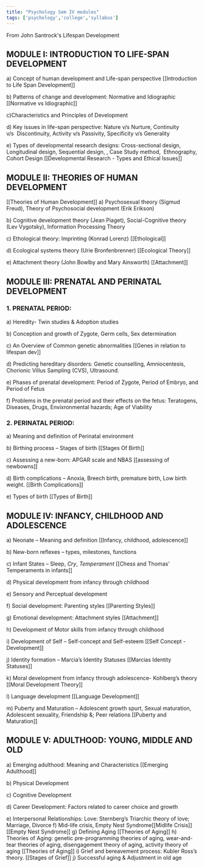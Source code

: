 ```yaml
---
title: "Psychology Sem IV modules"
tags: ['psychology','college','syllabus']
---
```


From John Santrock's Lifespan Development  
## MODULE I: INTRODUCTION TO LIFE-SPAN DEVELOPMENT
a) Concept of human development and Life-span perspective [[Introduction to Life Span Development]]

b) Patterns of change and development: Normative and Idiographic 
[[Normative vs Idiographic]]

c)Characteristics and Principles of Development

d) Key issues in life-span perspective: Nature v/s Nurture, Continuity v/s  Discontinuity,
Activity v/s Passivity, Specificity v/s Generality 

e) Types of developmental research designs: Cross-sectional design, Longitudinal design, Sequential design, , Case Study method,  Ethnography, Cohort Design 
[[Developmental Research - Types and Ethical Issues]]

## MODULE II: THEORIES OF HUMAN DEVELOPMENT
[[Theories of Human Development]]
a) Psychosexual theory (Sigmud Freud),
Theory of Psychosocial development (Erik
Erikson)

b) Cognitive development theory (Jean Piaget), 
Social-Cognitive theory (Lev Vygotsky), Information Processing Theory  

c) Ethological theory: Imprinting (Konrad Lorenz) [[Ethological]]

d) Ecological systems theory (Urie Bronfenbrenner) [[Ecological Theory]]

e) Attachment theory (John Bowlby and Mary Ainsworth) [[Attachment]]

## MODULE III: PRENATAL AND PERINATAL DEVELOPMENT
### 1. PRENATAL PERIOD:  
a) Heredity- Twin studies &amp; Adoption studies 

b) Conception and growth of Zygote, Germ cells, Sex determination 

c) An Overview of Common genetic abnormalities [[Genes in relation to lifespan dev]]

d) Predicting hereditary disorders: Genetic counselling, Amniocentesis, Chorionic Villus Sampling (CVS), Ultrasound. 

e) Phases of prenatal development: Period of Zygote, Period of Embryo, and Period of Fetus 

f) Problems in the prenatal period and their effects on the fetus: Teratogens, Diseases, Drugs, Envixronmental hazards; Age of Viability 

### 2. PERINATAL PERIOD: 
a) Meaning and definition of Perinatal environment

b) Birthing process – Stages of birth [[Stages Of Birth]]

c) Assessing a new-born: APGAR scale and NBAS [[assessing of newbowns]]

d) Birth complications – Anoxia, Breech birth, premature birth, Low birth weight. [[Birth Complications]]

e) Types of birth [[Types of Birth]]

## MODULE IV: INFANCY, CHILDHOOD AND ADOLESCENCE 
a) Neonate – Meaning and definition [[Infancy, childhood, adolescence]]

b) New-born reflexes – types, milestones, functions

c) Infant States – Sleep, *Cry*, *Temperament* [[Chess and Thomas' Temperaments in infants]]

d) Physical development from infancy through childhood 

e) Sensory and 
Perceptual development 

f) Social development: Parenting styles [[Parenting Styles]]

g) Emotional development: Attachment styles [[Attachment]] 

h) Development of Motor skills from infancy through childhood 

i) Development of Self – Self-concept and Self-esteem [[Self Concept - Development]]

j) Identity formation – Marcia’s Identity Statuses [[Marcias Identity Statuses]]

k) Moral development from infancy through adolescence- Kohlberg’s theory [[Moral Development Theory]]

l) Language development [[Language Development]]

m) Puberty and Maturation – Adolescent growth spurt, Sexual maturation, Adolescent sexuality, Friendship &; Peer relations [[Puberty and Maturation]]

## MODULE V: ADULTHOOD: YOUNG, MIDDLE AND OLD 
a) Emerging adulthood: Meaning and Characteristics [[Emerging Adulthood]]

b) Physical Development

c) Cognitive Development

d) Career Development: Factors related to career choice and growth

e) Interpersonal Relationships: Love: Sternberg’s Triarchic theory of love; Marriage, Divorce
f) Mid-life crisis, Empty Nest Syndrome[[Midlife Crisis]]  [[Empty Nest Syndrome]]
g) Defining Aging [[Theories of Aging]]
h) Theories of Aging: genetic pre-programming theories of aging, wear-and-tear theories of aging, disengagement theory of aging, activity theory of aging [[Theories of Aging]]
i) Grief and bereavement process: Kubler Ross’s theory. [[Stages of Grief]]
j) Successful aging & Adjustment in old age 